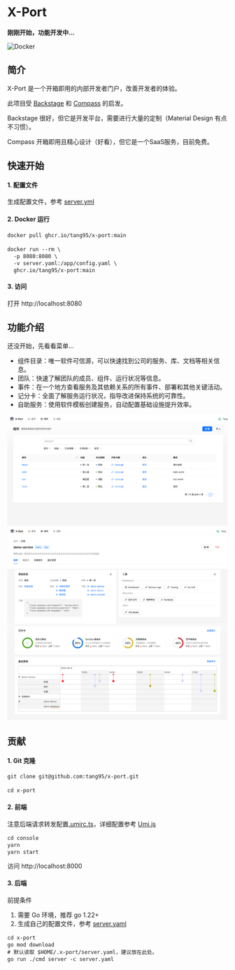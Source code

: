 # X-Port

**刚刚开始，功能开发中...**

![Docker](https://github.com/tang95/x-port/actions/workflows/docker-image.yml/badge.svg)

## 简介

X-Port 是一个开箱即用的内部开发者门户，改善开发者的体验。

此项目受 [Backstage](https://backstage.io) 和 [Compass](https://www.atlassian.com/software/compass) 的启发。

Backstage 很好，但它是开发平台，需要进行大量的定制（Material Design 有点不习惯）。

Compass 开箱即用且精心设计（好看），但它是一个SaaS服务，目前免费。

## 快速开始

#### 1. 配置文件

生成配置文件，参考 [server.yml](conf/server.yaml)

#### 2. Docker 运行

```shell
docker pull ghcr.io/tang95/x-port:main

docker run --rm \
  -p 8080:8080 \
  -v server.yaml:/app/config.yaml \
  ghcr.io/tang95/x-port:main
```

#### 3. 访问

打开 http://localhost:8080

## 功能介绍

还没开始，先看看菜单...

* 组件目录：唯一软件可信源，可以快速找到公司的服务、库、文档等相关信息。
* 团队：快速了解团队的成员、组件、运行状况等信息。
* 事件：在一个地方查看服务及其依赖关系的所有事件、部署和其他关键活动。
* 记分卡：全面了解服务运行状况，指导改进保持系统的可靠性。
* 自助服务：使用软件模板创建服务，自动配置基础设施提升效率。

![主页](docs/images/home.png)
![组件详情](docs/images/detail.png)

## 贡献

#### 1. Git 克隆

```shell
git clone git@github.com:tang95/x-port.git

cd x-port
```

#### 2. 前端

注意后端请求转发配置[.umirc.ts](console/.umirc.ts)，详细配置参考 [Umi.js](https://umijs.org)

```shell
cd console
yarn
yarn start
```

访问 http://localhost:8000

#### 3. 后端

前提条件

1. 需要 Go 环境，推荐 go 1.22+
2. 生成自己的配置文件，参考 [server.yaml](conf/server.yaml)

```shell
cd x-port
go mod download
# 默认读取 $HOME/.x-port/server.yaml，建议放在此处。
go run ./cmd server -c server.yaml
```
